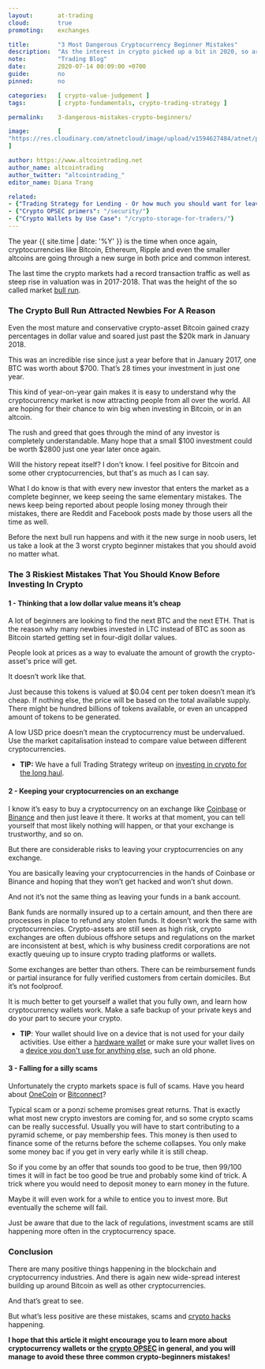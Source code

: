 ```yaml
---
layout:       at-trading
cloud:        true
promoting:    exchanges

title:        "3 Most Dangerous Cryptocurrency Beginner Mistakes"
description:  "As the interest in crypto picked up a bit in 2020, so are the number of crypto newbies repeating the same old mistakes as the 2016 lot. Let's take a look at the three most dangerous of them."
note:         "Trading Blog"
date:         2020-07-14 00:09:00 +0700
guide:        no
pinned:       no

categories:   [ crypto-value-judgement ]
tags:         [ crypto-fundamentals, crypto-trading-strategy ]

permalink:    3-dangerous-mistakes-crypto-beginners/

image:        [
"https://res.cloudinary.com/atnetcloud/image/upload/v1594627484/atnet/pyramids_aalfab.jpg"
]

author: https://www.altcointrading.net
author_name: altcointrading
author_twitter: "altcointrading_"
editor_name: Diana Trang

related:
- {"Trading Strategy for Lending - Or how much you should want for leaving your money on an exchange": "/strategy/cryptocurrency-lending/"}
- {"Crypto OPSEC primers": "/security/"}
- {"Crypto Wallets by Use Case": "/crypto-storage-for-traders/"}
---
```


The year {{ site.time | date: '%Y' }} is the time when once again, cryptocurrencies like Bitcoin, Ethereum, Ripple and even the smaller altcoins are going through a new surge in both price and common interest.

The last time the crypto markets had a record transaction traffic as well as steep rise in valuation was in 2017-2018. That was the height of the so called market [bull run](https://www.investopedia.com/insights/digging-deeper-bull-and-bear-markets/).

### The Crypto Bull Run Attracted Newbies For A Reason

Even the most mature and conservative crypto-asset Bitcoin gained crazy percentages in dollar value and soared just past the $20k mark in January 2018.

This was an incredible rise since just a year before that in January 2017, one BTC was worth about $700. That’s 28 times your investment in just one year.

This kind of year-on-year gain makes it is easy to understand why the cryptocurrency market is now attracting people from all over the world. All are hoping for their chance to win big when investing in Bitcoin, or in an altcoin.

The rush and greed that goes through the mind of any investor is completely understandable. Many hope that a small $100 investment could be worth $2800 just one year later once again.

Will the history repeat itself? I don't know. I feel positive for Bitcoin and some other cryptocurrencies, but that's as much as I can say.

What I do know is that with every new investor that enters the market as a complete beginner, we keep seeing the same elementary mistakes. The news keep being reported about people losing money through their mistakes, there are Reddit and Facebook posts made by those users all the time as well.

Before the next bull run happens and with it the new surge in noob users, let us take a look at the 3 worst crypto beginner mistakes that you should avoid no matter what.


### The 3 Riskiest Mistakes That You Should Know Before Investing In Crypto


#### 1 - Thinking that a low dollar value means it’s cheap

A lot of beginners are looking to find the next BTC and the next ETH. That is the reason why many newbies invested in LTC instead of BTC as soon as Bitcoin started getting set in four-digit dollar values.

People look at prices as a way to evaluate the amount of growth the crypto-asset's price will get.

It doesn’t work like that.

Just because this tokens is valued at $0.04 cent per token doesn’t mean it’s cheap. If nothing else, the price will be based on the total available supply. There might be hundred billions of tokens available, or even an uncapped amount of tokens to be generated.

A low USD price doesn’t mean the cryptocurrency must be undervalued. Use the market capitalisation instead to compare value between different cryptocurrencies.

* **TIP:** We have a full Trading Strategy writeup on [investing in crypto for the long haul](/strategy/crypto-investment/).


#### 2 - Keeping your cryptocurrencies on an exchange

I know it’s easy to buy a cryptocurrency on an exchange like [Coinbase](http://bit.ly/plebtier) or [Binance](http://bit.ly/china-margin) and then just leave it there. It works at that moment, you can tell yourself that most likely nothing will happen, or that your exchange is trustworthy, and so on.

But there are considerable risks to leaving your cryptocurrencies on any exchange.

You are basically leaving your cryptocurrencies in the hands of Coinbase or Binance and hoping that they won’t get hacked and won’t shut down.

And not it’s not the same thing as leaving your funds in a bank account.

Bank funds are normally insured up to a certain amount, and then there are processes in place to refund any stolen funds. It doesn’t work the same with cryptocurrencies. Crypto-assets are still seen as high risk, crypto exchanges are often dubious offshore setups and regulations on the market are inconsistent at best, which is why business credit corporations are not exactly queuing up to insure crypto trading platforms or wallets.

Some exchanges are better than others. There can be reimbursement funds or partial insurance for fully verified customers from certain domiciles. But it’s not foolproof.

It is much better to get yourself a wallet that you fully own, and learn how cryptocurrency wallets work. Make a safe backup of your private keys and do your part to secure your crypto.

* **TIP**: Your wallet should live on a device that is not used for your daily activities. Use either a [hardware wallet](/blackfriday/) or make sure your wallet lives on a [device you don't use for anything else](/security/device-management/), such an old phone.


#### 3 - Falling for a silly scams

Unfortunately the crypto markets space is full of scams. Have you heard about [OneCoin](https://www.occrp.org/en/daily/12109-us-indicts-co-founder-of-onecoin-ponzi-scheme) or [Bitconnect](https://thenextweb.com/hardfork/2018/01/17/bitconnect-bitcoin-scam-cryptocurrency/)?

Typical scam or a ponzi scheme promises great returns. That is exactly what most new crypto investors are coming for, and so some crypto scams can be really successful. Usually you will have to start contributing to a pyramid scheme, or pay membership fees. This money is then used to finance some of the returns before the scheme collapses. You only make some money bac if you get in very early while it is still cheap.

So if you come by an offer that sounds too good to be true, then 99/100 times it will in fact be too good be true and probably some kind of trick. A trick where you would need to deposit money to earn money in the future.

Maybe it will even work for a while to entice you to invest more. But eventually the scheme will fail.

Just be aware that due to the lack of regulations, investment scams are still happening more often in the cryptocurrency space.

### Conclusion

There are many positive things happening in the blockchain and cryptocurrency industries. And there is again new wide-spread interest building up around Bitcoin as well as other cryptocurrencies.

And that’s great to see.

But what’s less positive are these mistakes, scams and [crypto hacks](https://gocryptowise.com/blog/10-biggest-bitcoin-crypto-hacks/) happening.

**I hope that this article it might encourage you to learn more about cryptocurrency wallets or the [crypto OPSEC](/security/) in general, and you will manage to avoid these three common crypto-beginners mistakes!**
